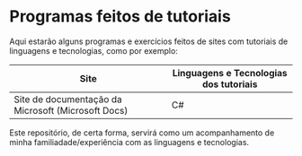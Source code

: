# Programas feitos de tutoriais

Aqui estarão alguns programas e exercícios feitos de sites com tutoriais de linguagens e tecnologias, como por exemplo:

Site|Linguagens e Tecnologias dos tutoriais
--|--
Site de documentação da Microsoft (Microsoft Docs)|C#

Este repositório, de certa forma, servirá como um acompanhamento de minha familiadade/experiência com as linguagens e tecnologias.
